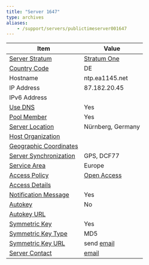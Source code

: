 ```yaml
---
title: "Server 1647"
type: archives
aliases:
    - /support/servers/publictimeserver001647
---
```


| Item | Value |
| ----- | ----- |
| [Server Stratum](/support/servers/serverstratum) | [Stratum One](/support/servers/stratumonetimeservers) |
| [Country Code](/support/servers/countrycode) | DE |
| Hostname |  ntp.ea1145.net |
| IP Address |  87.182.20.45 |
| IPv6 Address | |
| [Use DNS](/support/servers/usedns) | Yes |
| [Pool Member](/support/servers/poolmember) | Yes |
| [Server Location](/support/servers/serverlocation) |  Nürnberg, Germany  |
| [Host Organization](/support/servers/hostorganization) | |
| [ Geographic Coordinates](/support/servers/geographiccoordinates) | |
| [Server Synchronization](/support/servers/serversynchronization) |  GPS, DCF77  |
| [Service Area](/support/servers/servicearea) | Europe |
| [Access Policy](/support/servers/accesspolicy) | [Open Access](/support/servers/openaccess) |
| [Access Details](/support/servers/accessdetails) |  |
| [Notification Message](/support/servers/notificationmessage) | Yes |
| [Autokey](/support/servers/autokey) | No |
| [Autokey URL](/support/servers/autokeyurl) | |
| [Symmetric Key](/support/servers/symmetrickey) | Yes |
| [Symmetric Key Type](/support/servers/symmetrickeytype) | MD5 |
| [Symmetric Key URL](/support/servers/symmetrickeyurl) | send [email](mailto:ts@ea1145.org) |
| [Server Contact](/support/servers/servercontact) | [email](mailto:ts@ea1145.org) |